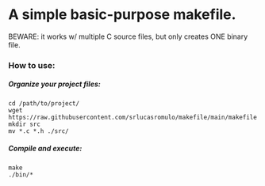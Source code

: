 # A simple basic-purpose makefile.
BEWARE: it works w/ multiple C source files, but only creates ONE binary file.

### How to use:

##### Organize your project files:
```
cd /path/to/project/
wget https://raw.githubusercontent.com/srlucasromulo/makefile/main/makefile
mkdir src
mv *.c *.h ./src/
```

##### Compile and execute:
```
make
./bin/*
```
